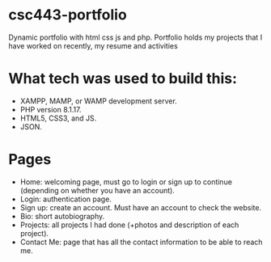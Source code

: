 # csc443-portfolio
Dynamic portfolio with html css js and php. Portfolio holds my projects that I have worked on recently, my resume and activities 
# What tech was used to build this:
- XAMPP, MAMP, or WAMP development server.
- PHP version 8.1.17.
- HTML5, CSS3, and JS.
- JSON.
# Pages
- Home: welcoming page, must go to login or sign up to continue (depending on whether you have an account).
- Login: authentication page.
- Sign up: create an account. Must have an account to check the website.
- Bio: short autobiography.
- Projects: all projects I had done (+photos and description of each project).
- Contact Me: page that has all the contact information to be able to reach me.
